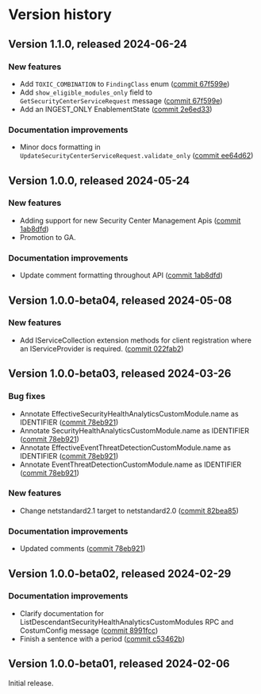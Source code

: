 # Version history

## Version 1.1.0, released 2024-06-24

### New features

- Add `TOXIC_COMBINATION` to `FindingClass` enum ([commit 67f599e](https://github.com/googleapis/google-cloud-dotnet/commit/67f599eecc849a94b692b42648410ac685d7c88b))
- Add `show_eligible_modules_only` field to `GetSecurityCenterServiceRequest` message ([commit 67f599e](https://github.com/googleapis/google-cloud-dotnet/commit/67f599eecc849a94b692b42648410ac685d7c88b))
- Add an INGEST_ONLY EnablementState ([commit 2e6ed33](https://github.com/googleapis/google-cloud-dotnet/commit/2e6ed3391be2710d674d3606a473ccd5d8058947))

### Documentation improvements

- Minor docs formatting in `UpdateSecurityCenterServiceRequest.validate_only` ([commit ee64d62](https://github.com/googleapis/google-cloud-dotnet/commit/ee64d62302a7d363b15dd105d56bb839b4e746fc))

## Version 1.0.0, released 2024-05-24

### New features

- Adding support for new Security Center Management Apis ([commit 1ab8dfd](https://github.com/googleapis/google-cloud-dotnet/commit/1ab8dfdb0afc89ac0292117678beb82aff0e089b))
- Promotion to GA.

### Documentation improvements

- Update comment formatting throughout API ([commit 1ab8dfd](https://github.com/googleapis/google-cloud-dotnet/commit/1ab8dfdb0afc89ac0292117678beb82aff0e089b))

## Version 1.0.0-beta04, released 2024-05-08

### New features

- Add IServiceCollection extension methods for client registration where an IServiceProvider is required. ([commit 022fab2](https://github.com/googleapis/google-cloud-dotnet/commit/022fab203f28fb9c608972af7f8b83f571ae5694))

## Version 1.0.0-beta03, released 2024-03-26

### Bug fixes

- Annotate EffectiveSecurityHealthAnalyticsCustomModule.name as IDENTIFIER ([commit 78eb921](https://github.com/googleapis/google-cloud-dotnet/commit/78eb9217a7e061d2a91d027fdcebfdc17448bbd1))
- Annotate SecurityHealthAnalyticsCustomModule.name as IDENTIFIER ([commit 78eb921](https://github.com/googleapis/google-cloud-dotnet/commit/78eb9217a7e061d2a91d027fdcebfdc17448bbd1))
- Annotate EffectiveEventThreatDetectionCustomModule.name as IDENTIFIER ([commit 78eb921](https://github.com/googleapis/google-cloud-dotnet/commit/78eb9217a7e061d2a91d027fdcebfdc17448bbd1))
- Annotate EventThreatDetectionCustomModule.name as IDENTIFIER ([commit 78eb921](https://github.com/googleapis/google-cloud-dotnet/commit/78eb9217a7e061d2a91d027fdcebfdc17448bbd1))

### New features

- Change netstandard2.1 target to netstandard2.0 ([commit 82bea85](https://github.com/googleapis/google-cloud-dotnet/commit/82bea850661975b9750ac30753528cc9d2e05240))

### Documentation improvements

- Updated comments ([commit 78eb921](https://github.com/googleapis/google-cloud-dotnet/commit/78eb9217a7e061d2a91d027fdcebfdc17448bbd1))

## Version 1.0.0-beta02, released 2024-02-29

### Documentation improvements

- Clarify documentation for ListDescendantSecurityHealthAnalyticsCustomModules RPC and CostumConfig message ([commit 8991fcc](https://github.com/googleapis/google-cloud-dotnet/commit/8991fcc454a865339bfed897fa42e985fa84d1ce))
- Finish a sentence with a period ([commit c53462b](https://github.com/googleapis/google-cloud-dotnet/commit/c53462b4efd05780300b9d06bf23cd292f84c27f))

## Version 1.0.0-beta01, released 2024-02-06

Initial release.
